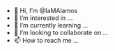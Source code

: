 - 👋 Hi, I’m @IaMAlamos
- 👀 I’m interested in ...
- 🌱 I’m currently learning ...
- 💞️ I’m looking to collaborate on ...
- 📫 How to reach me ...

<!---
IaMAlamos/IaMAlamos is a ✨ special ✨ repository because its `README.md` (this file) appears on your GitHub profile.
You can click the Preview link to take a look at your changes.
--->
